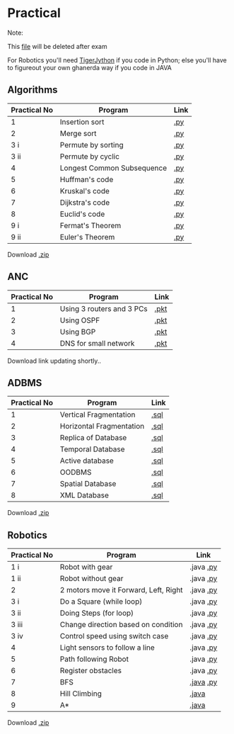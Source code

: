 # Practical
Note:

This [file](https://github.com/bhupendpatil/Practice/blob/master/Practical.md) will be deleted after exam

For Robotics you'll need [TigerJython](https://github.com/bhupendpatil/Practice/blob/master/Python/Robotics/README.md) if you code in Python; else you'll have to figureout your own ghanerda way if you code in JAVA


## Algorithms
Practical No | Program | Link
-- | -- | --
1 | Insertion sort | [.py](https://github.com/bhupendpatil/Practice/blob/master/Python/1insertionSort.py)
2 | Merge sort | [.py](https://github.com/bhupendpatil/Practice/blob/master/Python/2mergeSort.py)
3 i | Permute by sorting | [.py](https://github.com/bhupendpatil/Practice/blob/master/Python/3ipermuteBySort.py)
3 ii | Permute by cyclic | [.py](https://github.com/bhupendpatil/Practice/blob/master/Python/3iipermuteByCyclic.py)
4 | Longest Common Subsequence | [.py](https://github.com/bhupendpatil/Practice/blob/master/Python/4longestCS.py)
5 | Huffman's code | [.py](https://github.com/bhupendpatil/Practice/blob/master/Python/5huffman.py)
6 | Kruskal's code | [.py](https://github.com/bhupendpatil/Practice/blob/master/Python/6kruskal.py)
7 | Dijkstra's code | [.py](https://github.com/bhupendpatil/Practice/blob/master/Python/7dijkstra.py)
8 | Euclid's code | [.py](https://github.com/bhupendpatil/Practice/blob/master/Python/8euclid.py)
9 i | Fermat's Theorem | [.py](https://github.com/bhupendpatil/Practice/blob/master/Python/9fermat.py)
9 ii | Euler's Theorem | [.py](https://github.com/bhupendpatil/Practice/blob/master/Python/8euclid.py)

Download [.zip](https://raw.githubusercontent.com/bhupendpatil/Practice/raw/Raw/Algo.zip)


## ANC
Practical No | Program | Link
-- | -- | --
1 | Using 3 routers and 3 PCs | [.pkt](https://raw.githubusercontent.com/bhupendpatil/Practice/master/Networking/1%203router%203pc.pkt)
2 | Using OSPF | [.pkt](https://raw.githubusercontent.com/bhupendpatil/Practice/master/Networking/2%203router%203pc%20ospf.pkt)
3 | Using BGP | [.pkt](https://raw.githubusercontent.com/bhupendpatil/Practice/master/Networking/3%203router%203pc%20bgp.pkt)
4 | DNS for small network | [.pkt](https://raw.githubusercontent.com/bhupendpatil/Practice/master/Networking/4%20DNS%20for%20small%20network.pkt)

Download link updating shortly..
<!--
Download [.zip](https://raw.githubusercontent.com/bhupendpatil/Practice/raw/Raw/ANC.zip)
-->


## ADBMS
Practical No | Program | Link
-- | -- | --
1 | Vertical Fragmentation | [.sql](https://github.com/bhupendpatil/Practice/blob/master/PL%20SQL/verticalFragmentation.sql)
2 | Horizontal Fragmentation | [.sql](https://github.com/bhupendpatil/Practice/blob/master/PL%20SQL/horizontalFragmentation.sql)
3 | Replica of Database | [.sql](https://github.com/bhupendpatil/Practice/blob/master/PL%20SQL/replicaOfDatabase.sql)
4 | Temporal Database | [.sql](https://github.com/bhupendpatil/Practice/blob/master/PL%20SQL/temporlDatabase.sql)
5 | Active database | [.sql](https://github.com/bhupendpatil/Practice/blob/master/PL%20SQL/activeDatabase.sql)
6 | OODBMS | [.sql](https://github.com/bhupendpatil/Practice/blob/master/PL%20SQL/oodbms.sql)
7 | Spatial Database | [.sql](https://github.com/bhupendpatil/Practice/blob/master/PL%20SQL/SpatialDatabase.sql)
8 | XML Database | [.sql](https://github.com/bhupendpatil/Practice/blob/master/PL%20SQL/xmlDatabase.sql)

Download [.zip](https://raw.githubusercontent.com/bhupendpatil/Practice/raw/Raw/ADBMS.zip)


## Robotics
Practical No | Program | Link
-- | -- | --
1 i | Robot with gear | .java [.py](https://github.com/bhupendpatil/Practice/blob/master/Python/Robotics/robotWithGear.py)
1 ii | Robot without gear | .java [.py](https://github.com/bhupendpatil/Practice/blob/master/Python/Robotics/robotWithoutGear.py)
2 | 2 motors move it Forward, Left, Right | .java [.py](https://github.com/bhupendpatil/Practice/blob/master/Python/Robotics/forwardLeftAndRight.py) 
3 i | Do a Square (while loop) | .java [.py](https://github.com/bhupendpatil/Practice/blob/master/Python/Robotics/doSquareWhile.py)
3 ii | Doing Steps (for loop) | .java [.py](https://github.com/bhupendpatil/Practice/blob/master/Python/Robotics/stepsFor.py)
3 iii | Change direction based on condition | .java [.py](https://github.com/bhupendpatil/Practice/blob/master/Python/Robotics/directionCondition.py)
3 iv | Control speed using switch case | .java [.py](https://github.com/bhupendpatil/Practice/blob/master/Python/Robotics/controlSpeedSwitch.py)
4 | Light sensors to follow a line | .java [.py](https://github.com/bhupendpatil/Practice/blob/master/Python/Robotics/LightSensor.py)
5 | Path following Robot | .java [.py](https://github.com/bhupendpatil/Practice/blob/master/Python/Robotics/PathFollowing.py)
6 | Register obstacles | .java [.py](https://github.com/bhupendpatil/Practice/blob/master/Python/Robotics/RegisterObstacles.py)
7 | BFS | [.java](https://github.com/bhupendpatil/Practice/blob/master/Java/BFS.java) [.py](https://github.com/bhupendpatil/Practice/blob/master/Python/BFS.py)
8 | Hill Climbing | [.java](https://github.com/bhupendpatil/Practice/blob/master/Java/TSPNearestNeighbour.java)
9 | A* | [.java](https://github.com/bhupendpatil/Practice/blob/master/Java/Astar.java)

Download [.zip](https://raw.githubusercontent.com/bhupendpatil/Practice/raw/Raw/Robotics.zip)